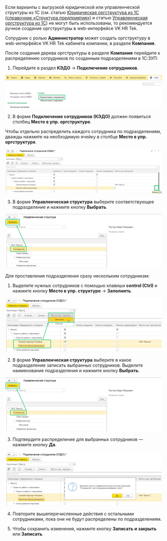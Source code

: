 Если варианты с выгрузкой юридической или управленческой структуры из 1С (см. статью [Юридическая оргструктура из 1С (справочник «Структура предприятия»)](/ru/1C/organizational_structure/legal) и статью [Управленческая оргструктура из 1С](/ru/1C/organizational_structure/management)) не могут быть использованы, то рекомендуется ручное создание оргструктуры в web-интерфейсе VK HR Tek. 

Сотрудник с ролью **Администратор** может создать оргструктуру в web-интерфейсе VK HR Tek кабинета компании, в разделе **Компания**.

После создания дерева оргструктуры в разделе **Компания** перейдите к распределению сотрудников по созданным подразделениям в 1С:ЗУП: 

1. Перейдите в раздел **КЭДО** → **Подключение сотрудников**.

![](./assets/web_management_1.png) 

2. В форме **Подключение сотрудников (КЭДО)** должен появиться столбец **Место в упр. оргструктуре**. 

Чтобы отдельно распределить каждого сотрудника по подразделениям, дважды нажмите на необходимую ячейку в столбце **Место в упр. оргструктуре**.

![](./assets/web_management_2.png)

3.  В форме **Управленческая структура** выберите соответствующее подразделение и нажмите кнопку **Выбрать**.

![](./assets/web_management_3.png)

Для проставления подразделения сразу нескольким сотрудникам: 

1. Выделите нужных сотрудников с помощью клавиши **control (Ctrl)** и нажмите кнопку **Место в упр. структуре** → **Заполнить**.

![](./assets/web_management_employees_1.png)

2. В форме **Управленческая структура** выберите в какое подразделение записать выбранных сотрудников. Выделите наименование подразделения и нажмите кнопку **Выбрать**.

![](./assets/web_management_employees_2.png)

3. Подтвердите распределение для выбранных сотрудников — нажмите кнопку **Да**.

![](./assets/web_management_employees_3.png) 

4. Повторите вышеперечисленные действия с остальными сотрудниками, пока они не будут распределены по подразделениям.

5. Чтобы сохранить изменения, нажмите кнопку **Записать и закрыть** или **Записать**.  
